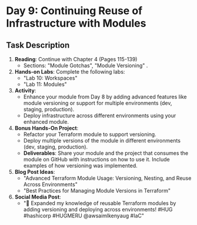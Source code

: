 # Day 9: Continuing Reuse of Infrastructure with Modules

## Task Description

1. **Reading**: Continue with Chapter 4 (Pages 115-139)
   - Sections: "Module Gotchas", "Module Versioning" .
2. **Hands-on Labs**: Complete the following labs:
   - "Lab 10: Workspaces"
   - "Lab 11: Modules"
3. **Activity**: 
   - Enhance your module from Day 8 by adding advanced features like module versioning or support for multiple environments (dev, staging, production).
   - Deploy infrastructure across different environments using your enhanced module.
4. **Bonus Hands-On Project**: 
   - Refactor your Terraform module to support versioning.
   - Deploy multiple versions of the module in different environments (dev, staging, production).
   - **Deliverables**: Share your module and the project that consumes the module on GitHub with instructions on how to use it. Include examples of how versioning was implemented.
5. **Blog Post Ideas**: 
   - "Advanced Terraform Module Usage: Versioning, Nesting, and Reuse Across Environments"
   - "Best Practices for Managing Module Versions in Terraform"
6. **Social Media Post**: 
   - "🔄 Expanded my knowledge of reusable Terraform modules by adding versioning and deploying across environments! #HUG #hashicorp #HUGMERU @awsaimlkenyaug #IaC"





